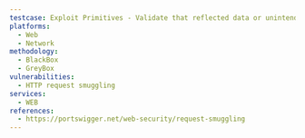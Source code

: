 ```yaml
---
testcase: Exploit Primitives - Validate that reflected data or unintended responses (e.g., from password reset routes or other users’ data) cannot be triggered via request queue pollution. Web (HTTP/HTTPS) service
platforms: 
  - Web
  - Network
methodology: 
  - BlackBox
  - GreyBox
vulnerabilities:
  - HTTP request smuggling
services:
  - WEB
references:
  - https://portswigger.net/web-security/request-smuggling
---
```

